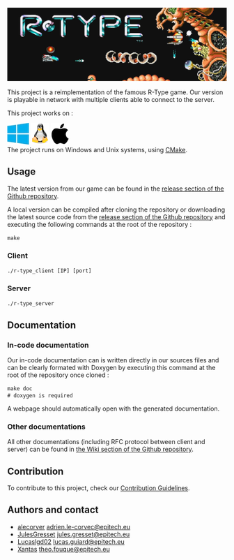 ![R-Type banner](./images/rtype_banner.png)

This project is a reimplementation of the famous R-Type game. Our version is playable in network with multiple clients able to connect to the server.

This project works on :

![windows logo](./images/windows-logo.jpg) ![linux logo](./images/linux-logo.png) ![apple logo](./images/apple-logo.png)  
The project runs on Windows and Unix systems, using [CMake](https://cmake.org/).  


## Usage
The latest version from our game can be found in the [release section of the Github repository](https://github.com/EpitechPromo2026/B-FUN-500-PAR-5-1-glados-theo.fouque/releases).

A local version can be compiled after cloning the repository or downloading the latest source code from the [release section of the Github repository](https://github.com/EpitechPromo2026/B-FUN-500-PAR-5-1-glados-theo.fouque/releases) and executing the following commands at the root of the repository :
```
make
```

### Client
```
./r-type_client [IP] [port]
```

### Server
```
./r-type_server
```
## Documentation
### In-code documentation
Our in-code documentation can is written directly in our sources files and can be clearly formated with Doxygen by executing this command at the root of the repository once cloned :
```
make doc
# doxygen is required
```
A webpage should automatically open with the generated documentation.
### Other documentations
All other documentations (including RFC protocol between client and server) can be found in [the Wiki section of the Github repository](https://github.com/EpitechPromo2026/B-CPP-500-PAR-5-2-rtype-jules.gresset/wiki).

## Contribution
To contribute to this project, check our [Contribution Guidelines](https://github.com/EpitechPromo2026/B-CPP-500-PAR-5-2-rtype-jules.gresset/blob/main/docs/CONTRIBUTING.md).

## Authors and contact
- [alecorver](https://github.com/alecorvec) adrien.le-corvec@epitech.eu
- [JulesGresset](https://github.com/JulesGresset) jules.gresset@epitech.eu
- [Lucaslgd02](https://github.com/Lucaslgd02) lucas.guiard@epitech.eu
- [Xantas](https://github.com/Xantass) theo.fouque@epitech.eu
